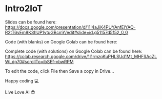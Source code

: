 # Intro2IoT

Slides can be found here: https://docs.google.com/presentation/d/11i4aJiK4PUYAnfElYAQ-R2tT6vEm8K3hUP1vtuGBcmY/edit#slide=id.g51157d5f52_0_0

Code (with blanks) on Google Colab can be found here: 

Complete code (with solutions) on Google Colab can be found here: https://colab.research.google.com/drive/1I1rmzqKuPHLSUd1Mt_MHFSAcZLWLdp70#scrollTo=ibSEf-vbwRPM

To edit the code, click File then Save a copy in Drive… 



Happy coding 💻

Live Love AI 😍


